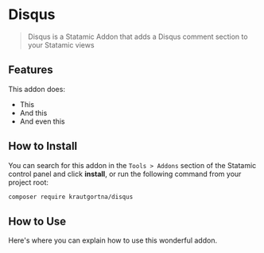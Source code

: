 # Disqus

> Disqus is a Statamic Addon that adds a Disqus comment section to your Statamic views

## Features

This addon does:

-   This
-   And this
-   And even this

## How to Install

You can search for this addon in the `Tools > Addons` section of the Statamic control panel and click **install**, or run the following command from your project root:

```bash
composer require krautgortna/disqus
```

## How to Use

Here's where you can explain how to use this wonderful addon.
